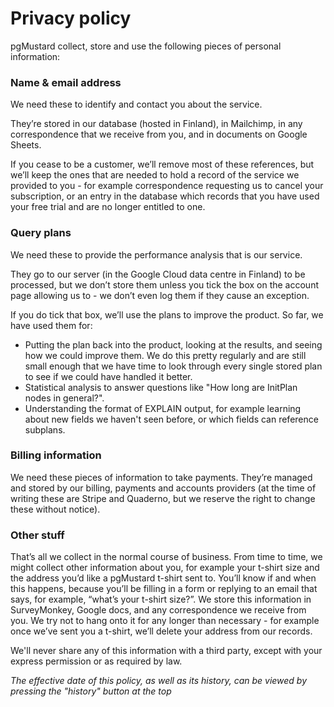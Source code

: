 # Privacy policy

pgMustard collect, store and use the following pieces of personal information:

### Name & email address

We need these to identify and contact you about the service.

They’re stored in our database (hosted in Finland), in Mailchimp, in any correspondence that we receive from you, and in documents on Google Sheets. 

If you cease to be a customer, we’ll remove most of these references, but we’ll keep the ones that are needed to  hold a record of the service we provided to you - for example correspondence requesting us to cancel your subscription, or an entry in the database which records that you have used your free trial and are no longer entitled to one.

### Query plans

We need these to provide the performance analysis that is our service. 

They go to our server (in the Google Cloud data centre in Finland) to be processed, but we don’t store them unless you tick the box on the account page allowing us to - we don’t even log them if they cause an exception.

If you do tick that box, we’ll use the plans to improve the product. So far, we have used them for:
- Putting the plan back into the product, looking at the results, and seeing how we could improve them. We do this pretty regularly and are still small enough that we have time to look through every single stored plan to see if we could have handled it better.
- Statistical analysis to answer questions like "How long are InitPlan nodes in general?".
- Understanding the format of EXPLAIN output, for example learning about new fields we haven't seen before, or which fields can reference subplans.

### Billing information

We need these pieces of information to take payments. They’re managed and stored by our billing, payments and accounts providers (at the time of writing these are Stripe and Quaderno, but we reserve the right to change these without notice).

### Other stuff

That’s all we collect in the normal course of business. From time to time, we might collect other information about you, for example your t-shirt size and the address you’d like a pgMustard t-shirt sent to. You’ll know if and when this happens, because you’ll be filling in a form or replying to an email that says, for example, “what’s your t-shirt size?”. We store this information in SurveyMonkey, Google docs, and any correspondence we receive from you. We try not to hang onto it for any longer than necessary - for example once we’ve sent you a t-shirt, we’ll delete your address from our records.

We'll never share any of this information with a third party, except with your express permission or as required by law.

_The effective date of this policy, as well as its history, can be viewed by pressing the "history" button at the top_
